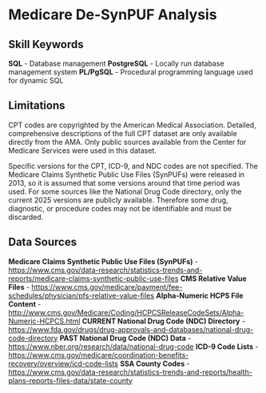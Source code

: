 # Medicare De-SynPUF Analysis

## Skill Keywords

**SQL** - Database management
**PostgreSQL** - Locally run database management system
**PL/PgSQL** - Procedural programming language used for dynamic SQL

## Limitations

CPT codes are copyrighted by the American Medical Association. Detailed, comprehensive descriptions of the full CPT dataset are only available directly from the AMA. Only public sources available from the Center for Medicare Services were used in this dataset.

Specific versions for the CPT, ICD-9, and NDC codes are not specified. The Medicare Claims Synthetic Public Use Files (SynPUFs) were released in 2013, so it is assumed that some versions around that time period was used. For some sources like the National Drug Code directory, only the current 2025 versions are publicly available. Therefore some drug, diagnostic, or procedure codes may not be identifiable and must be discarded.

## Data Sources
	
**Medicare Claims Synthetic Public Use Files (SynPUFs)** - https://www.cms.gov/data-research/statistics-trends-and-reports/medicare-claims-synthetic-public-use-files
**CMS Relative Value Files** - https://www.cms.gov/medicare/payment/fee-schedules/physician/pfs-relative-value-files
**Alpha-Numeric HCPS File Content** - http://www.cms.gov/Medicare/Coding/HCPCSReleaseCodeSets/Alpha-Numeric-HCPCS.html
**CURRENT National Drug Code (NDC) Directory** - https://www.fda.gov/drugs/drug-approvals-and-databases/national-drug-code-directory
**PAST National Drug Code (NDC) Data** - https://www.nber.org/research/data/national-drug-code
**ICD-9 Code Lists** - https://www.cms.gov/medicare/coordination-benefits-recovery/overview/icd-code-lists
**SSA County Codes** - https://www.cms.gov/data-research/statistics-trends-and-reports/health-plans-reports-files-data/state-county
